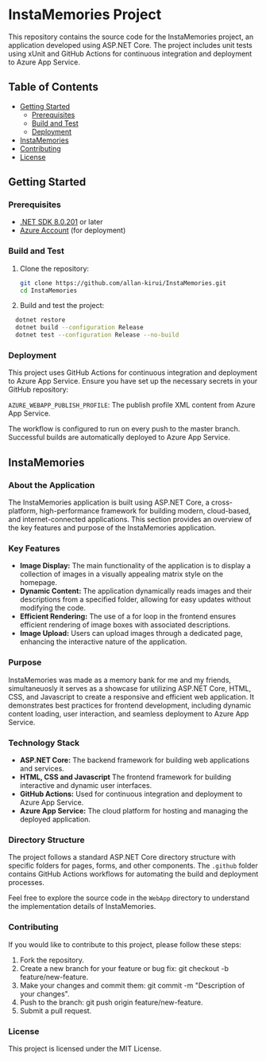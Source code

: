 # InstaMemories Project

This repository contains the source code for the InstaMemories project, an application developed using ASP.NET Core. The project includes unit tests using xUnit and GitHub Actions for continuous integration and deployment to Azure App Service.

## Table of Contents

- [Getting Started](#getting-started)
  - [Prerequisites](#prerequisites)
  - [Build and Test](#build-and-test)
  - [Deployment](#deployment)
- [InstaMemories](#instamemories)
- [Contributing](#contributing)
- [License](#license)

## Getting Started

### Prerequisites

- [.NET SDK 8.0.201](https://dotnet.microsoft.com/download) or later
- [Azure Account](https://azure.microsoft.com/en-us/free/) (for deployment)

### Build and Test

1. Clone the repository:

   ```bash
   git clone https://github.com/allan-kirui/InstaMemories.git
   cd InstaMemories
   ```

2. Build and test the project:

```bash
  dotnet restore
  dotnet build --configuration Release
  dotnet test --configuration Release --no-build
```

### Deployment

This project uses GitHub Actions for continuous integration and deployment to Azure App Service. Ensure you have set up the necessary secrets in your GitHub repository:

`AZURE_WEBAPP_PUBLISH_PROFILE`: The publish profile XML content from Azure App Service.

The workflow is configured to run on every push to the master branch. Successful builds are automatically deployed to Azure App Service.

## InstaMemories

### About the Application

The InstaMemories application is built using ASP.NET Core, a cross-platform, high-performance framework for building modern, cloud-based, and internet-connected applications. This section provides an overview of the key features and purpose of the InstaMemories application.

### Key Features

- **Image Display:** The main functionality of the application is to display a collection of images in a visually appealing matrix style on the homepage.
- **Dynamic Content:** The application dynamically reads images and their descriptions from a specified folder, allowing for easy updates without modifying the code.
- **Efficient Rendering:** The use of a for loop in the frontend ensures efficient rendering of image boxes with associated descriptions.
- **Image Upload:** Users can upload images through a dedicated page, enhancing the interactive nature of the application.

### Purpose

InstaMemories was made as a memory bank for me and my friends, simultaneuosly it serves as a showcase for utilizing ASP.NET Core, HTML, CSS, and Javascript to create a responsive and efficient web application. It demonstrates best practices for frontend development, including dynamic content loading, user interaction, and seamless deployment to Azure App Service.

### Technology Stack

- **ASP.NET Core:** The backend framework for building web applications and services.
- **HTML, CSS and Javascript** The frontend framework for building interactive and dynamic user interfaces.
- **GitHub Actions:** Used for continuous integration and deployment to Azure App Service.
- **Azure App Service:** The cloud platform for hosting and managing the deployed application.

### Directory Structure

The project follows a standard ASP.NET Core directory structure with specific folders for pages, forms, and other components. The `.github` folder contains GitHub Actions workflows for automating the build and deployment processes.

Feel free to explore the source code in the `WebApp` directory to understand the implementation details of InstaMemories.

### Contributing

If you would like to contribute to this project, please follow these steps:

1. Fork the repository.
2. Create a new branch for your feature or bug fix: git checkout -b feature/new-feature.
3. Make your changes and commit them: git commit -m "Description of your changes".
4. Push to the branch: git push origin feature/new-feature.
5. Submit a pull request.

### License

This project is licensed under the MIT License.

